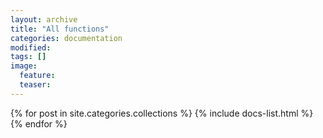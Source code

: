 ```yaml
---
layout: archive
title: "All functions"
categories: documentation
modified:
tags: []
image:
  feature:
  teaser:
---
```


<div class="tiles">
{% for post in site.categories.collections %}
  {% include docs-list.html %}
{% endfor %}
</div><!-- /.tiles -->
